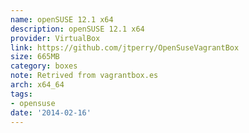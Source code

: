 ```yaml
---
name: openSUSE 12.1 x64
description: openSUSE 12.1 x64
provider: VirtualBox
link: https://github.com/jtperry/OpenSuseVagrantBox
size: 665MB
category: boxes
note: Retrived from vagrantbox.es
arch: x64_64
tags:
- opensuse
date: '2014-02-16'
---
```


